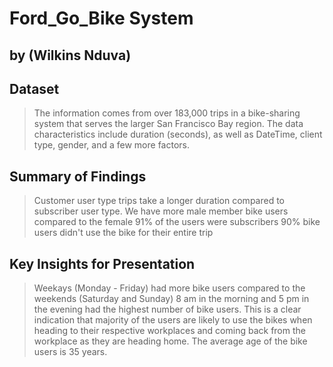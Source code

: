 # Ford_Go_Bike System
## by (Wilkins Nduva)


## Dataset

> The information comes from over 183,000 trips in a bike-sharing system that serves the larger San Francisco Bay region. The data characteristics include duration (seconds), as well as DateTime, client type, gender, and a few more factors.


## Summary of Findings

> Customer user type trips take a longer duration compared to subscriber user type.
> We have more male member bike users compared to the female
> 91% of the users were subscribers
> 90% bike users didn't use the bike for their entire trip


## Key Insights for Presentation

> Weekays (Monday - Friday) had more bike users compared to the weekends (Saturday and Sunday)
> 8 am in the morning and 5 pm in the evening had the highest number of bike users. This is a clear indication that majority of the users are likely to use the bikes when heading to their respective workplaces and coming back from the workplace as they are heading home.
> The average age of the bike users is 35 years.